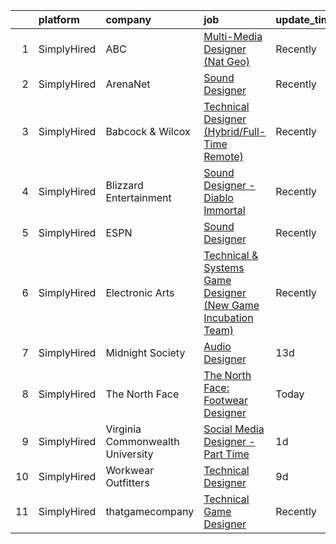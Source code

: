 

|    | platform    | company                          | job                                                                                                                                                                               | update_time   | location         |
|---:|:------------|:---------------------------------|:----------------------------------------------------------------------------------------------------------------------------------------------------------------------------------|:--------------|:-----------------|
|  1 | SimplyHired | ABC                              | [Multi-Media Designer (Nat Geo)](https://www.simplyhired.com/job/1oOwEE36UJU5JIu0j1h8RrXGEBVKb2oZo4bPUWCIavrwKVU9BwXA2g?q=technical+sound+designer)                               | Recently      | Washington, DC   |
|  2 | SimplyHired | ArenaNet                         | [Sound Designer](https://www.simplyhired.com/job/rThG5IY9IzWMAoan9hcJnI7UxDCG6Ihg__kK3_DSy7e3u3DOyW-XHQ?q=technical+sound+designer)                                               | Recently      | Bellevue, WA     |
|  3 | SimplyHired | Babcock & Wilcox                 | [Technical Designer (Hybrid/Full-Time Remote)](https://www.simplyhired.com/job/qdY7PAietBk3X8-OJ6kSwvpl2TApq9Zvd3FPiCBuBbjTh7W-E9RsRg?q=technical+sound+designer)                 | Recently      | Akron, OH        |
|  4 | SimplyHired | Blizzard Entertainment           | [Sound Designer - Diablo Immortal](https://www.simplyhired.com/job/be44SuZxxfwebqNPsGkhf71yHynOZ_Q7VRJIkl51HzMzpl7Qx8Iqxg?q=technical+sound+designer)                             | Recently      | Irvine, CA       |
|  5 | SimplyHired | ESPN                             | [Sound Designer](https://www.simplyhired.com/job/-pQTL77CSRSoogkAPIImoniIHQxPXM21wAqOE09JhGOiN3sPS6ZjRg?q=technical+sound+designer)                                               | Recently      | Bristol, CT      |
|  6 | SimplyHired | Electronic Arts                  | [Technical & Systems Game Designer (New Game Incubation Team)](https://www.simplyhired.com/job/v2ZMybfa2Ag5-icqI8Pt3D4WKEezZOSMkHms9HrSE9Lnfkhw13yI_w?q=technical+sound+designer) | Recently      | Los Angeles, CA  |
|  7 | SimplyHired | Midnight Society                 | [Audio Designer](https://www.simplyhired.com/job/nn502Lo13jLcSr2d4fnbt_i2K9Bf6y2BltTqfZgqk7LZooiHPAoyUA?q=technical+sound+designer)                                               | 13d           | Remote           |
|  8 | SimplyHired | The North Face                   | [The North Face: Footwear Designer](https://www.simplyhired.com/job/68NdHH-neLbXTC2lvwCDOKVNGAOkX3vSeOA7XA4obivT9XP3gxcnBQ?q=technical+sound+designer)                            | Today         | Denver, CO       |
|  9 | SimplyHired | Virginia Commonwealth University | [Social Media Designer - Part Time](https://www.simplyhired.com/job/isSyL-SdWj-BuU5p6PQJl72JaZppoiK99O6_dOSzCNVXH8YUxPhyOA?q=technical+sound+designer)                            | 1d            | Richmond, VA     |
| 10 | SimplyHired | Workwear Outfitters              | [Technical Designer](https://www.simplyhired.com/job/V4t1Ko_AMVCudeHXMvww4_n7HsMNxHdvuRgdqlr6naBweukkja0qfg?q=technical+sound+designer)                                           | 9d            | Nashville, TN    |
| 11 | SimplyHired | thatgamecompany                  | [Technical Game Designer](https://www.simplyhired.com/job/y-lz1SeAzhQNkUvxzmRDeaOIi_-I-WZ7TDGfH5pz93q_EUn8T_TaaQ?q=technical+sound+designer)                                      | Recently      | Santa Monica, CA |